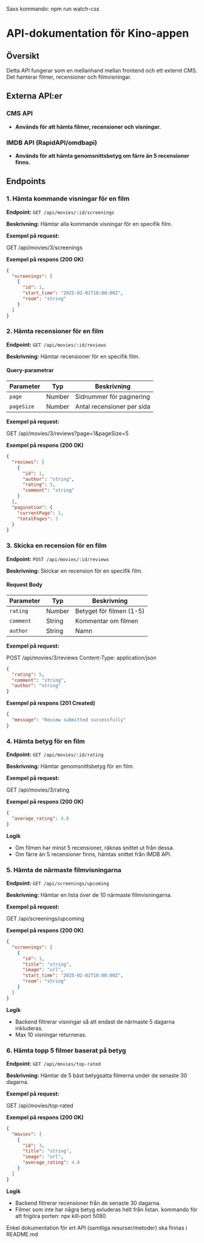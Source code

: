 Sass kommando: npm run watch-css

# API-dokumentation för Kino-appen

## Översikt

Detta API fungerar som en mellanhand mellan frontend och ett externt CMS. Det hanterar filmer, recensioner och filmvisningar.

## Externa API:er

### CMS API

- **Används för att hämta filmer, recensioner och visningar.**

### IMDB API (RapidAPI/omdbapi)

- **Används för att hämta genomsnittsbetyg om färre än 5 recensioner finns.**

## Endpoints

### 1. Hämta kommande visningar för en film

**Endpoint:** `GET /api/movies/:id/screenings`

**Beskrivning:** Hämtar alla kommande visningar för en specifik film.

**Exempel på request:**

GET /api/movies/3/screenings

**Exempel på respons (200 OK)**

```json
{
  "screenings": [
    {
      "id": 1,
      "start_time": "2025-02-01T18:00:00Z",
      "room": "string"
    }
  ]
}
```

### 2. Hämta recensioner för en film

**Endpoint:** `GET /api/movies/:id/reviews`

**Beskrivning:** Hämtar recensioner för en specifik film.

#### Query-parametrar

| Parameter  | Typ    | Beskrivning                |
| ---------- | ------ | -------------------------- |
| `page`     | Number | Sidnummer för paginering   |
| `pageSize` | Number | Antal recensioner per sida |

**Exempel på request:**

GET /api/movies/3/reviews?page=1&pageSize=5

**Exempel på respons (200 OK)**

```json
{
  "reviews": [
    {
      "id": 1,
      "author": "string",
      "rating": 5,
      "comment": "string"
    }
  ],
  "pagination": {
    "currentPage": 1,
    "totalPages": 3
  }
}
```

### 3. Skicka en recension för en film

**Endpoint:** `POST /api/movies/:id/reviews`

**Beskrivning:** Skickar en recension för en specifik film.

#### Request Body

| Parameter | Typ    | Beskrivning              |
| --------- | ------ | ------------------------ |
| `rating`  | Number | Betyget för filmen (1-5) |
| `comment` | String | Kommentar om filmen      |
| `author`  | String | Namn                     |

**Exempel på request:**

POST /api/movies/3/reviews
Content-Type: application/json

```json
{
  "rating": 5,
  "comment": "string",
  "author": "string"
}
```

**Exempel på respons (201 Created)**

```json
{
  "message": "Review submitted successfully"
}
```

### 4. Hämta betyg för en film

**Endpoint:** `GET /api/movies/:id/rating`

**Beskrivning:** Hämtar genomsnittsbetyg för en film.

**Exempel på request:**

GET /api/movies/3/rating

**Exempel på respons (200 OK)**

```json
{
  "average_rating": 4.8
}
```

**Logik**

- Om filmen har minst 5 recensioner, räknas snittet ut från dessa.
- Om färre än 5 recensioner finns, hämtas snittet från IMDB API.

### 5. Hämta de närmaste filmvisningarna

**Endpoint:** `GET /api/screenings/upcoming`

**Beskrivning:** Hämtar en lista över de 10 närmaste filmvisningarna.

**Exempel på request:**

GET /api/screenings/upcoming

**Exempel på respons (200 OK)**

```json
{
  "screenings": [
    {
      "id": 1,
      "title": "string",
      "image": "url",
      "start_time": "2025-02-01T18:00:00Z",
      "room": "string"
    }
  ]
}
```

**Logik**

- Backend filtrerar visningar så att endast de närmaste 5 dagarna inkluderas.
- Max 10 visningar returneras.

### 6. Hämta topp 5 filmer baserat på betyg

**Endpoint:** `GET /api/movies/top-rated`

**Beskrivning:** Hämtar de 5 bäst betygsatta filmerna under de senaste 30 dagarna.

**Exempel på request:**

GET /api/movies/top-rated

**Exempel på respons (200 OK)**

```json
{
  "movies": [
    {
      "id": 3,
      "title": "string",
      "image": "url",
      "average_rating": 4.8
    }
  ]
}
```

**Logik**

- Backend filtrerar recensioner från de senaste 30 dagarna.
- Filmer som inte har några betyg exluderas helt från listan.
  kommando för att frigöra porten: npx kill-port 5080

Enkel dokumentation för ert API (samtliga resurser/metoder) ska finnas i README.md
